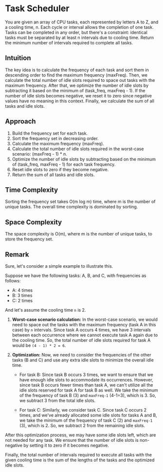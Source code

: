 # Task Scheduler
You are given an array of CPU tasks, each represented by letters A to Z, and a cooling time, n. Each cycle or interval allows the completion of one task. Tasks can be completed in any order, but there's a constraint: identical tasks must be separated by at least n intervals due to cooling time. Return the minimum number of intervals required to complete all tasks.

## Intuition
The key idea is to calculate the frequency of each task and sort them in descending order to find the maximum frequency (maxFreq). Then, we calculate the total number of idle slots required to space out tasks with the maximum frequency. After that, we optimize the number of idle slots by subtracting it based on the minimum of (task_freq, maxFreq - 1). If the number of idle slots becomes negative, we reset it to zero since negative values have no meaning in this context. Finally, we calculate the sum of all tasks and idle slots.

## Approach
1. Build the frequency set for each task.
2. Sort the frequency set in decreasing order.
3. Calculate the maximum frequency (maxFreq).
4. Calculate the total number of idle slots required in the worst-case scenario: (maxFreq - 1) * n.
5. Optimize the number of idle slots by subtracting based on the minimum of (task_freq, maxFreq - 1) for each task frequency.
6. Reset idle slots to zero if they become negative.
7. Return the sum of all tasks and idle slots.

## Time Complexity
Sorting the frequency set takes O(m log m) time, where m is the number of unique tasks. The overall time complexity is dominated by sorting.

## Space Complexity
The space complexity is O(m), where m is the number of unique tasks, to store the frequency set.

## Remark

Sure, let's consider a simple example to illustrate this.

Suppose we have the following tasks: A, B, and C, with frequencies as follows:
- A: 4 times
- B: 3 times
- C: 2 times

And let's assume the cooling time `n` is 2.

1. **Worst-case scenario calculation:** In the worst-case scenario, we would need to space out the tasks with the maximum frequency (task A in this case) by `n` intervals. Since task A occurs 4 times, we have 3 intervals between each occurrence where we cannot execute task A again due to the cooling time. So, the total number of idle slots required for task A would be `(4 - 1) * 2 = 6`.

2. **Optimization:** Now, we need to consider the frequencies of the other tasks (B and C) and use any extra idle slots to minimize the overall idle time.

   - For task B: Since task B occurs 3 times, we want to ensure that we have enough idle slots to accommodate its occurrences. However, since task B occurs fewer times than task A, we can't utilize all the idle slots reserved for task A for task B as well. We take the minimum of the frequency of task B (3) and `maxFreq-1` (4-1=3), which is 3. So, we subtract 3 from the total idle slots.
   
   - For task C: Similarly, we consider task C. Since task C occurs 2 times, and we've already allocated some idle slots for tasks A and B, we take the minimum of the frequency of task C (2) and `maxFreq-1` (3), which is 2. So, we subtract 2 from the remaining idle slots.

After this optimization process, we may have some idle slots left, which are not needed for any task. We ensure that the number of idle slots is non-negative by setting it to zero if it becomes negative.

Finally, the total number of intervals required to execute all tasks with the given cooling time is the sum of the lengths of the tasks and the optimized idle slots.